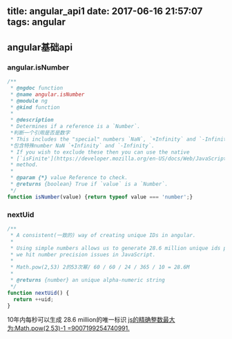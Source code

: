 title: angular_api1
date: 2017-06-16 21:57:07
tags: angular
---

## angular基础api

### angular.isNumber
```js
/**
 * @ngdoc function
 * @name angular.isNumber
 * @module ng
 * @kind function
 *
 * @description
 * Determines if a reference is a `Number`.
 *判断一个引用是否是数字
 * This includes the "special" numbers `NaN`, `+Infinity` and `-Infinity`.
 *包含特殊number NaN `+Infinity` and `-Infinity`.
 * If you wish to exclude these then you can use the native
 * [`isFinite'](https://developer.mozilla.org/en-US/docs/Web/JavaScript/Reference/Global_Objects/isFinite)
 * method.
 *
 * @param {*} value Reference to check.
 * @returns {boolean} True if `value` is a `Number`.
 */
function isNumber(value) {return typeof value === 'number';}
```


### nextUid

```js
/**
 * A consistent(一致的) way of creating unique IDs in angular.
 *
 * Using simple numbers allows us to generate 28.6 million unique ids per second for 10 years before
 * we hit number precision issues in JavaScript.
 *
 * Math.pow(2,53) 2的53次幂/ 60 / 60 / 24 / 365 / 10 = 28.6M
 *
 * @returns {number} an unique alpha-numeric string
 */
function nextUid() {
  return ++uid;
}
```

10年内每秒可以生成 28.6 million的唯一标识
[ js的精确整数最大为:Math.pow(2,53)-1 =9007199254740991.](http://blog.csdn.net/zhaokuner/article/details/23246795)

